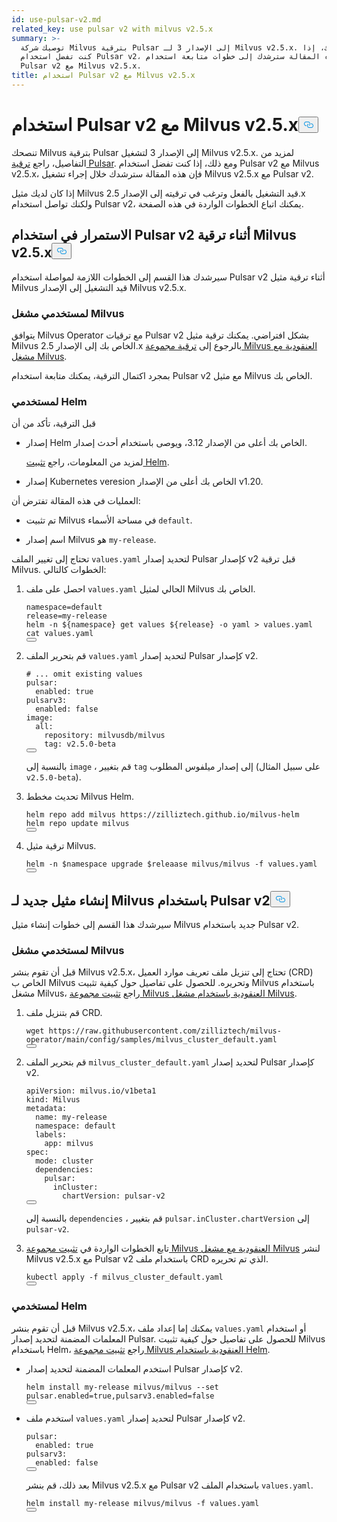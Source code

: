 ```yaml
---
id: use-pulsar-v2.md
related_key: use pulsar v2 with milvus v2.5.x
summary: >-
  توصيك شركة Milvus بترقية Pulsar إلى الإصدار 3 لـ Milvus v2.5.x. ومع ذلك، إذا
  كنت تفضل استخدام Pulsar v2، فإن هذه المقالة سترشدك إلى خطوات متابعة استخدام
  Pulsar v2 مع Milvus v2.5.x.
title: استخدام Pulsar v2 مع Milvus v2.5.x
---
```

<h1 id="Use-Pulsar-v2-with-Milvus-v25x" class="common-anchor-header">استخدام Pulsar v2 مع Milvus v2.5.x<button data-href="#Use-Pulsar-v2-with-Milvus-v25x" class="anchor-icon" translate="no">
      <svg translate="no"
        aria-hidden="true"
        focusable="false"
        height="20"
        version="1.1"
        viewBox="0 0 16 16"
        width="16"
      >
        <path
          fill="#0092E4"
          fill-rule="evenodd"
          d="M4 9h1v1H4c-1.5 0-3-1.69-3-3.5S2.55 3 4 3h4c1.45 0 3 1.69 3 3.5 0 1.41-.91 2.72-2 3.25V8.59c.58-.45 1-1.27 1-2.09C10 5.22 8.98 4 8 4H4c-.98 0-2 1.22-2 2.5S3 9 4 9zm9-3h-1v1h1c1 0 2 1.22 2 2.5S13.98 12 13 12H9c-.98 0-2-1.22-2-2.5 0-.83.42-1.64 1-2.09V6.25c-1.09.53-2 1.84-2 3.25C6 11.31 7.55 13 9 13h4c1.45 0 3-1.69 3-3.5S14.5 6 13 6z"
        ></path>
      </svg>
    </button></h1><p>تنصحك Milvus بترقية Pulsar إلى الإصدار 3 لتشغيل Milvus v2.5.x. لمزيد من التفاصيل، راجع <a href="/docs/ar/upgrade-pulsar-v3.md">ترقية Pulsar</a>. ومع ذلك، إذا كنت تفضل استخدام Pulsar v2 مع Milvus v2.5.x، فإن هذه المقالة سترشدك خلال إجراء تشغيل Milvus v2.5.x مع Pulsar v2.</p>
<p>إذا كان لديك مثيل Milvus قيد التشغيل بالفعل وترغب في ترقيته إلى الإصدار 2.5.x ولكنك تواصل استخدام Pulsar v2، يمكنك اتباع الخطوات الواردة في هذه الصفحة.</p>
<h2 id="Continue-using-Pulsar-v2-while-upgrading-Milvus-v25x" class="common-anchor-header">الاستمرار في استخدام Pulsar v2 أثناء ترقية Milvus v2.5.x<button data-href="#Continue-using-Pulsar-v2-while-upgrading-Milvus-v25x" class="anchor-icon" translate="no">
      <svg translate="no"
        aria-hidden="true"
        focusable="false"
        height="20"
        version="1.1"
        viewBox="0 0 16 16"
        width="16"
      >
        <path
          fill="#0092E4"
          fill-rule="evenodd"
          d="M4 9h1v1H4c-1.5 0-3-1.69-3-3.5S2.55 3 4 3h4c1.45 0 3 1.69 3 3.5 0 1.41-.91 2.72-2 3.25V8.59c.58-.45 1-1.27 1-2.09C10 5.22 8.98 4 8 4H4c-.98 0-2 1.22-2 2.5S3 9 4 9zm9-3h-1v1h1c1 0 2 1.22 2 2.5S13.98 12 13 12H9c-.98 0-2-1.22-2-2.5 0-.83.42-1.64 1-2.09V6.25c-1.09.53-2 1.84-2 3.25C6 11.31 7.55 13 9 13h4c1.45 0 3-1.69 3-3.5S14.5 6 13 6z"
        ></path>
      </svg>
    </button></h2><p>سيرشدك هذا القسم إلى الخطوات اللازمة لمواصلة استخدام Pulsar v2 أثناء ترقية مثيل Milvus قيد التشغيل إلى الإصدار Milvus v2.5.x.</p>
<h3 id="For-Milvus-Operator-users" class="common-anchor-header">لمستخدمي مشغل Milvus</h3><p>يتوافق Milvus Operator مع ترقيات Pulsar v2 بشكل افتراضي. يمكنك ترقية مثيل Milvus الخاص بك إلى الإصدار 2.5.x بالرجوع إلى <a href="/docs/ar/upgrade_milvus_cluster-operator.md">ترقية مجموعة Milvus العنقودية مع مشغل Milvus</a>.</p>
<p>بمجرد اكتمال الترقية، يمكنك متابعة استخدام Pulsar v2 مع مثيل Milvus الخاص بك.</p>
<h3 id="For-Helm-users" class="common-anchor-header">لمستخدمي Helm</h3><p>قبل الترقية، تأكد من أن</p>
<ul>
<li><p>إصدار Helm الخاص بك أعلى من الإصدار 3.12، ويوصى باستخدام أحدث إصدار.</p>
<p>لمزيد من المعلومات، راجع <a href="https://helm.sh/docs/intro/install/">تثبيت Helm</a>.</p></li>
<li><p>إصدار Kubernetes veresion الخاص بك أعلى من الإصدار v1.20.</p></li>
</ul>
<p>العمليات في هذه المقالة تفترض أن:</p>
<ul>
<li><p>تم تثبيت Milvus في مساحة الأسماء <code translate="no">default</code>.</p></li>
<li><p>اسم إصدار Milvus هو <code translate="no">my-release</code>.</p></li>
</ul>
<p>تحتاج إلى تغيير الملف <code translate="no">values.yaml</code> لتحديد إصدار Pulsar كإصدار v2 قبل ترقية Milvus. الخطوات كالتالي:</p>
<ol>
<li><p>احصل على ملف <code translate="no">values.yaml</code> الحالي لمثيل Milvus الخاص بك.</p>
<pre><code translate="no" class="language-bash">namespace=default
release=my-release
helm -n <span class="hljs-variable">${namespace}</span> get values <span class="hljs-variable">${release}</span> -o yaml &gt; values.yaml
<span class="hljs-built_in">cat</span> values.yaml
<button class="copy-code-btn"></button></code></pre></li>
<li><p>قم بتحرير الملف <code translate="no">values.yaml</code> لتحديد إصدار Pulsar كإصدار v2.</p>
<pre><code translate="no" class="language-yaml"><span class="hljs-comment"># ... omit existing values</span>
pulsar:
  enabled: <span class="hljs-literal">true</span>
pulsarv3:
  enabled: <span class="hljs-literal">false</span>
image:
  all:
    repository: milvusdb/milvus
    tag: v2.5.0-beta 
<button class="copy-code-btn"></button></code></pre>
<p>بالنسبة إلى <code translate="no">image</code> ، قم بتغيير <code translate="no">tag</code> إلى إصدار ميلفوس المطلوب (على سبيل المثال <code translate="no">v2.5.0-beta</code>).</p></li>
<li><p>تحديث مخطط Milvus Helm.</p>
<pre><code translate="no" class="language-bash">helm repo <span class="hljs-keyword">add</span> milvus https:<span class="hljs-comment">//zilliztech.github.io/milvus-helm</span>
helm repo update milvus
<button class="copy-code-btn"></button></code></pre></li>
<li><p>ترقية مثيل Milvus.</p>
<pre><code translate="no" class="language-bash">helm -n <span class="hljs-variable">$namespace</span> upgrade <span class="hljs-variable">$releaase</span> milvus/milvus -f values.yaml
<button class="copy-code-btn"></button></code></pre></li>
</ol>
<h2 id="Creating-a-new-Milvus-instance-with-Pulsar-v2" class="common-anchor-header">إنشاء مثيل جديد لـ Milvus باستخدام Pulsar v2<button data-href="#Creating-a-new-Milvus-instance-with-Pulsar-v2" class="anchor-icon" translate="no">
      <svg translate="no"
        aria-hidden="true"
        focusable="false"
        height="20"
        version="1.1"
        viewBox="0 0 16 16"
        width="16"
      >
        <path
          fill="#0092E4"
          fill-rule="evenodd"
          d="M4 9h1v1H4c-1.5 0-3-1.69-3-3.5S2.55 3 4 3h4c1.45 0 3 1.69 3 3.5 0 1.41-.91 2.72-2 3.25V8.59c.58-.45 1-1.27 1-2.09C10 5.22 8.98 4 8 4H4c-.98 0-2 1.22-2 2.5S3 9 4 9zm9-3h-1v1h1c1 0 2 1.22 2 2.5S13.98 12 13 12H9c-.98 0-2-1.22-2-2.5 0-.83.42-1.64 1-2.09V6.25c-1.09.53-2 1.84-2 3.25C6 11.31 7.55 13 9 13h4c1.45 0 3-1.69 3-3.5S14.5 6 13 6z"
        ></path>
      </svg>
    </button></h2><p>سيرشدك هذا القسم إلى خطوات إنشاء مثيل Milvus جديد باستخدام Pulsar v2.</p>
<h3 id="For-Milvus-Operator-users" class="common-anchor-header">لمستخدمي مشغل Milvus</h3><p>قبل أن تقوم بنشر Milvus v2.5.x، تحتاج إلى تنزيل ملف تعريف موارد العميل (CRD) الخاص ب Milvus وتحريره. للحصول على تفاصيل حول كيفية تثبيت Milvus باستخدام مشغل Milvus، راجع <a href="/docs/ar/install_cluster-milvusoperator.md">تثبيت مجموعة Milvus العنقودية باستخدام مشغل Milvus</a>.</p>
<ol>
<li><p>قم بتنزيل ملف CRD.</p>
<pre><code translate="no" class="language-bash">wget <span class="hljs-attr">https</span>:<span class="hljs-comment">//raw.githubusercontent.com/zilliztech/milvus-operator/main/config/samples/milvus_cluster_default.yaml</span>
<button class="copy-code-btn"></button></code></pre></li>
<li><p>قم بتحرير الملف <code translate="no">milvus_cluster_default.yaml</code> لتحديد إصدار Pulsar كإصدار v2.</p>
<pre><code translate="no" class="language-yaml"><span class="hljs-attr">apiVersion</span>: milvus.<span class="hljs-property">io</span>/v1beta1
<span class="hljs-attr">kind</span>: <span class="hljs-title class_">Milvus</span>
<span class="hljs-attr">metadata</span>:
  <span class="hljs-attr">name</span>: my-release
  <span class="hljs-attr">namespace</span>: <span class="hljs-keyword">default</span>
  <span class="hljs-attr">labels</span>:
    <span class="hljs-attr">app</span>: milvus
<span class="hljs-attr">spec</span>:
  <span class="hljs-attr">mode</span>: cluster
  <span class="hljs-attr">dependencies</span>:
    <span class="hljs-attr">pulsar</span>:
      <span class="hljs-attr">inCluster</span>:
        <span class="hljs-attr">chartVersion</span>: pulsar-v2
<button class="copy-code-btn"></button></code></pre>
<p>بالنسبة إلى <code translate="no">dependencies</code> ، قم بتغيير <code translate="no">pulsar.inCluster.chartVersion</code> إلى <code translate="no">pulsar-v2</code>.</p></li>
<li><p>تابع الخطوات الواردة في <a href="https://milvus.io/docs/install_cluster-milvusoperator.md#Deploy-Milvus">تثبيت مجموعة Milvus العنقودية مع مشغل Milvus</a> لنشر Milvus v2.5.x مع Pulsar v2 باستخدام ملف CRD الذي تم تحريره.</p>
<pre><code translate="no" class="language-bash">kubectl apply -f milvus_cluster_default.yaml
<button class="copy-code-btn"></button></code></pre></li>
</ol>
<h3 id="For-Helm-users" class="common-anchor-header">لمستخدمي Helm</h3><p>قبل أن تقوم بنشر Milvus v2.5.x، يمكنك إما إعداد ملف <code translate="no">values.yaml</code> أو استخدام المعلمات المضمنة لتحديد إصدار Pulsar. للحصول على تفاصيل حول كيفية تثبيت Milvus باستخدام Helm، راجع <a href="/docs/ar/install_cluster-helm.md">تثبيت مجموعة Milvus العنقودية باستخدام Helm</a>.</p>
<ul>
<li><p>استخدم المعلمات المضمنة لتحديد إصدار Pulsar كإصدار v2.</p>
<pre><code translate="no" class="language-bash">helm install my-release milvus/milvus --<span class="hljs-built_in">set</span> pulsar.enabled=<span class="hljs-literal">true</span>,pulsarv3.enabled=<span class="hljs-literal">false</span>
<button class="copy-code-btn"></button></code></pre></li>
<li><p>استخدم ملف <code translate="no">values.yaml</code> لتحديد إصدار Pulsar كإصدار v2.</p>
<pre><code translate="no" class="language-yaml"><span class="hljs-attr">pulsar</span>:
  <span class="hljs-attr">enabled</span>: <span class="hljs-literal">true</span>
<span class="hljs-attr">pulsarv3</span>:
  <span class="hljs-attr">enabled</span>: <span class="hljs-literal">false</span>
<button class="copy-code-btn"></button></code></pre>
<p>بعد ذلك، قم بنشر Milvus v2.5.x مع Pulsar v2 باستخدام الملف <code translate="no">values.yaml</code>.</p>
<pre><code translate="no" class="language-bash">helm install my-release milvus/milvus -f values.yaml
<button class="copy-code-btn"></button></code></pre></li>
</ul>

